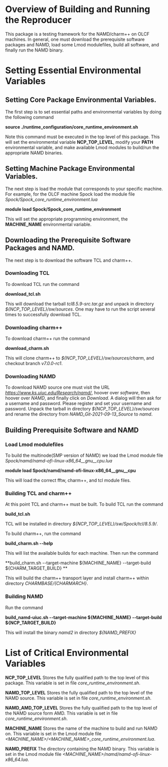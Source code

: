 # Overview of Building and Running the Reproducer
This package is a testing framework for the NAMD/charm++ on OLCF machines. 
In general, one must download the
prerequisite software packages and NAMD, load some Lmod modulefiles, build all
software, and finally run the NAMD binary.

# Setting Essential Environmental Variables

## Setting Core Package Environmental Variables.
The first step is to set essential paths and environmental variables by
doing the following command<br>

**source ./runtime\_configuration/core\_runtime\_environment.sh**<br>

Note this command must be executed in the top level of this package. This will
set the environmental variable **NCP_TOP_LEVEL**, modify your **PATH**
environmental variable, and make available Lmod modules to build/run the
appropriate NAMD binaries.<br>

## Setting Machine Package Environmental Variables.

The next step is load the module that corresponds to your specific machine. For
example, for the OLCF machine Spock load the module file
*Spock/Spock\_core\_runtime\_environment.lua*

**module load Spock/Spock\_core\_runtime\_environment**<br>

This will set the appropriate programming environment, the **MACHINE\_NAME** environmental
variable.<br>

## Downloading the Prerequisite Software Packages and NAMD.

The next step is to download the software TCL and charm++.<br>

### Downloading TCL

To download TCL run the command<br>

**download\_tcl.sh**<br>

This will download the tarball *tcl8.5.9-src.tar.gz* and unpack in directory
*${NCP_TOP_LEVEL}/sw/sources*. One may have to run the script several
times to successfully download TCL.<br>

### Downloading charm++

To download charm++ run the command<br>

**download_charm.sh**<br>

This will clone charm++ to *${NCP_TOP_LEVEL}/sw/sources/charm*, and checkout
branch *v7.0.0-rc1*.<br>

### Downloading NAMD
To download NAMD source one must visit the URL
*https://www.ks.uiuc.edu/Research/namd/*, hoover over *software*, then hoover
over *NAMD*, and finally click on *Download*. A dialog will then ask for a
username and password. Please register and set your username and password.
Unpack the tarball in directory *${NCP_TOP_LEVEL}/sw/sources* and rename the
directory from *NAMD\_Git-2021-09-13\_Source* to *namd*.

## Building Prerequisite Software and NAMD

### Load Lmod modulefiles
To build the multinode(SMP version of NAMD) we load the Lmod module file  
*Spock/namd/namd-ofi-linux-x86\_64\_\_gnu\_\_cpu.lua*<br>

**module load Spock/namd/namd-ofi-linux-x86_64\_\_gnu\_\_cpu**<br>

This will load the correct fftw, charm++, and tcl module files.<br>

### Building TCL and charm++

At this point TCL and charm++ must be built. To build TCL run the command<br>

**build_tcl.sh**<br>

TCL will be installed in directory *${NCP_TOP_LEVEL}/sw/Spock/tcl/8.5.9/*.<br>

To build charm++, run the command<br> 

**build_charm.sh --help**<br>

This will list the available builds for each machine. Then run the command

**build_charm.sh --target-machine ${MACHINE\_NAME} --target-build ${CHARM\_TARGET\_BUILD} **<br>

This will build the charm++ transport layer and install charm++ within
directory *${CHARMBASE}/${CHARMARCH}*.<br>

### Building NAMD

Run the command<br> 

**build\_namd-uiuc.sh --target-machine ${MACHINE\_NAME} --target-build ${NCP\_TARGET\_BUILD}**<br>

This will install the binary *namd2* in directory *${NAMD\_PREFIX}*

# List of Critical Environmental Variables

**NCP_TOP_LEVEL** Stores the fully qualified path to the
top level of this package. This variable is set in file *core\_runtime\_environment.sh*.
<br>

**NAMD_TOP_LEVEL** Stores the fully qualified path to the top level
of the NAMD source. This variable is set in file *core\_runtime\_environment.sh*.
<br>

**NAMD_AMD_TOP_LEVEL** Stores the fully qualified path to the top level
of the NAMD source form AMD. This variable is set in file *core\_runtime\_environment.sh*.
<br>

**MACHINE_NAME** Stores the name of the machine to build and run NAMD on. This variable
is set in the Lmod module file *&lt;MACHINE_NAME&gt;/&lt;MACHINE_NAME&gt;\_core\_runtime\_environment.lua*.

**NAMD_PREFIX** The directory containing the NAMD binary. This variable
is set in the Lmod module file *&lt;MACHINE_NAME&gt;/namd/namd-ofi-linux-x86_64.lua*.

